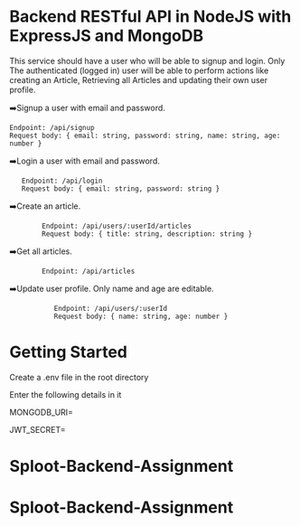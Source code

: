 # Backend RESTful API in NodeJS with ExpressJS and MongoDB 

This service should have a user who will be able to signup and login. Only The authenticated (logged in) user will be able to perform actions like creating an Article, Retrieving all Articles and updating their own user profile.


➡️Signup a user with email and password.

    Endpoint: /api/signup
    Request body: { email: string, password: string, name: string, age: number }

➡️Login a user with email and password.

       Endpoint: /api/login
       Request body: { email: string, password: string }

➡️Create an article.

            Endpoint: /api/users/:userId/articles
            Request body: { title: string, description: string }


➡️Get all articles.

            Endpoint: /api/articles
            

➡️Update user profile. Only name and age are editable.

               Endpoint: /api/users/:userId
               Request body: { name: string, age: number }



# Getting Started
  
Create a .env file in the root directory

Enter the following details in it

MONGODB_URI=

JWT_SECRET=

  
# Sploot-Backend-Assignment
# Sploot-Backend-Assignment
